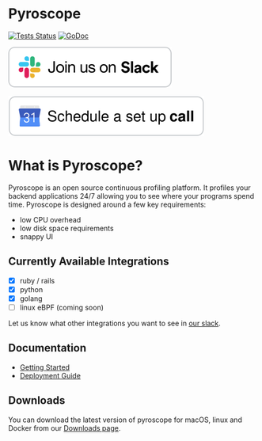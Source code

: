# Pyroscope

[![Tests Status](https://github.com/pyroscope-io/pyroscope/workflows/Tests/badge.svg)](https://github.com/pyroscope-io/pyroscope/actions?query=workflow%3ATests)
[![GoDoc](https://godoc.org/github.com/pyroscope-io/pyroscope?status.svg)](https://godoc.org/github.com/pyroscope-io/pyroscope)


[![Join us on Slack](.github/markdown-images/join-us-on-slack.svg)](https://pyroscope.io/slack)

[![Schedule a set up call](.github/markdown-images/schedule-setup-call.svg)](https://pyroscope.io/setup-call)


# What is Pyroscope?

Pyroscope is an open source continuous profiling platform. It profiles your backend applications 24/7 allowing you to see where your programs spend time. Pyroscope is designed around a few key requirements:
* low CPU overhead
* low disk space requirements
* snappy UI


## Currently Available Integrations

* [x] ruby / rails
* [x] python
* [x] golang
* [ ] linux eBPF (coming soon)

Let us know what other integrations you want to see in [our slack](https://pyroscope.io/slack).

## Documentation

* [Getting Started](https://pyroscope.io/docs/)
* [Deployment Guide](https://pyroscope.io/docs/deployment)


## Downloads

You can download the latest version of pyroscope for macOS, linux and Docker from our [Downloads page](https://pyroscope.io/downloads/).

[//]: contributor-faces
